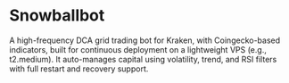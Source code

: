# Snowballbot
A high-frequency DCA grid trading bot for Kraken, with Coingecko-based indicators, built for continuous deployment on a lightweight VPS (e.g., t2.medium). It auto-manages capital using volatility, trend, and RSI filters with full restart and recovery support.
